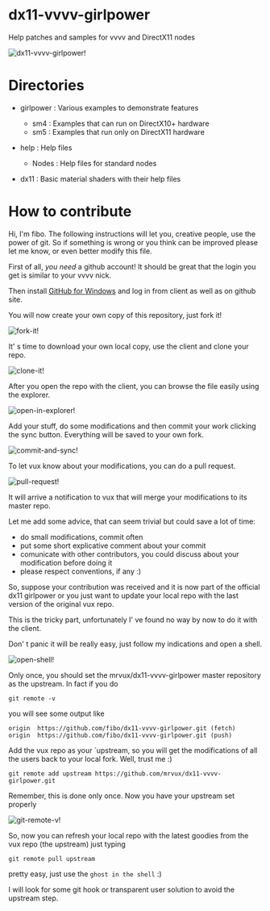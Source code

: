 dx11-vvvv-girlpower
===================

Help patches and samples for vvvv and DirectX11 nodes

![dx11-vvvv-girlpower!](https://raw.github.com/mrvux/dx11-vvvv-girlpower/master/images/ReadmeHeader.png)

# Directories

* girlpower : Various examples to demonstrate features
    * sm4 : Examples that can run on DirectX10+ hardware
    * sm5 : Examples that run only on DirectX11 hardware

* help : Help files
    * Nodes : Help files for standard nodes

* dx11 : Basic material shaders with their help files

# How to contribute

Hi, I'm fibo. The following instructions will let you, creative people, use the power of git. So if something is wrong or you think can be improved please let me know, or even better modify this file.

First of all, *you need* a github account! It should be great that the login you get is similar to your vvvv nick.

Then install [GitHub for Windows](http://windows.github.com/) and log in from client as well as on github site.

You will now create your own copy of this repository, just fork it!

![fork-it!](https://raw.github.com/mrvux/dx11-vvvv-girlpower/master/images/ForkIt.png)

It' s time to download your own local copy, use the client and clone your repo.

![clone-it!](https://raw.github.com/mrvux/dx11-vvvv-girlpower/master/images/CloneIt.png)

After you open the repo with the client, you can browse the file easily using the explorer.

![open-in-explorer!](https://raw.github.com/mrvux/dx11-vvvv-girlpower/master/images/OpenInExplorer.png)

Add your stuff, do some modifications and then commit your work clicking the sync button. Everything will be saved to your own fork.

![commit-and-sync!](https://raw.github.com/mrvux/dx11-vvvv-girlpower/master/images/CommitAndSync.png)

To let vux know about your modifications, you can do a pull request.

![pull-request!](https://raw.github.com/mrvux/dx11-vvvv-girlpower/master/images/PullRequest.png)

It will arrive a notification to vux that will merge your modifications to its master repo.

Let me add some advice, that can seem trivial but could save a lot of time:

* do small modifications, commit often
* put some short explicative comment about your commit
* comunicate with other contributors, you could discuss about your modification before doing it
* please respect conventions, if any :)

So, suppose your contribution was received and it is now part of the official dx11 girlpower or you just want to update your local repo with the last version of the original vux repo.

This is the tricky part, unfortunately I' ve found no way by now to do it with the client.

Don' t panic it will be really easy, just follow my indications and open a shell.

![open-shell!](https://raw.github.com/mrvux/dx11-vvvv-girlpower/master/images/OpenShell.png)

Only once, you should set the mrvux/dx11-vvvv-girlpower master repository as the upstream. In fact if you do

    git remote -v

you will see some output like

    origin  https://github.com/fibo/dx11-vvvv-girlpower.git (fetch)
    origin  https://github.com/fibo/dx11-vvvv-girlpower.git (push)

Add the vux repo as your `upstream, so you will get the modifications of all the users back to your local fork. Well, trust me :)

    git remote add upstream https://github.com/mrvux/dx11-vvvv-girlpower.git

Remember, this is done only once. Now you have your upstream set properly

![git-remote-v!](https://raw.github.com/mrvux/dx11-vvvv-girlpower/master/images/GitRemote.png)

So, now you can refresh your local repo with the latest goodies from the vux repo (the upstream) just typing

    git remote pull upstream

pretty easy, just use the `ghost in the shell` :)

I will look for some git hook or transparent user solution to avoid the upstream step.

